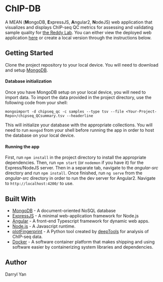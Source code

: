 # ChIP-DB
A MEAN (**M**ongoDB, **E**xpressJS, **A**ngular2, **N**odeJS) web application that visualizes
and displays ChIP-seq QC metrics for assessing and validating sample quality for
[the Reddy Lab](http://reddylab.org/). You can either view the deployed web application [here](http://67.159.92.22:4200/)
or create a local version through the instructions below.

## Getting Started

Clone the project repository to your local device. You will need to download and setup
[MongoDB](https://www.mongodb.com/download-center?jmp=tutorials#enterprise).

#### Database initialization
Once you have MongoDB setup on your local device, you will need to import data. To import the data provided in the
project directory, use the following code from your shell:

```
mongoimport -d chipseq_qc -c samples --type tsv --file <Your-Project-Repo>/chipseq_QCsummary.tsv --headerline
```

This will initialize your database with the appropriate collections. You will need to run `mongod` from your shell before running the app in order to host the database on your local device. 

#### Running the app
First, run `npm install` in the project directory to install the appropriate dependencies. Then, run `npm start` (or `nodemon` if you have it) for the Express/NodeJS server. Then in a separate tab, navigate to the *angular-src* directory and run `npm install`. Once finished, run `ng serve` from the *angular-src* directory in order to run the dev server for Angular2. Navigate to `http://localhost:4200/` to use.

## Built With
* [MongoDB](https://www.mongodb.com/) - A document-oriented NoSQL database
* [ExpressJS](https://expressjs.com/) - A minimal web-application framework for Node.js
* [Angular](https://angular.io/) - A front-end Typescript framework for dynamic web apps.
* [Node.js](https://nodejs.org/en/) - A Javascript runtime.
* [plotFingerprint](http://deeptools.readthedocs.io/en/latest/content/tools/plotFingerprint.html) - A Python tool
created by [deepTools](http://deeptools.readthedocs.io/en/latest/index.html) for analysis of ChIP-seq data.
* [Docker](https://www.docker.com/) - A software container platform that makes shipping and using software easier by containerizing system libraries and dependencies.

## Author
Darryl Yan
